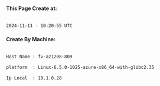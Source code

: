 
   
#### This Page Create at:

```bash

2024-11-11 - 10:20:55 UTC

```

#### Create By Machine:

```bash

Host Name : fv-az1208-809

platform  : Linux-6.5.0-1025-azure-x86_64-with-glibc2.35

Ip Local  : 10.1.0.28

```

